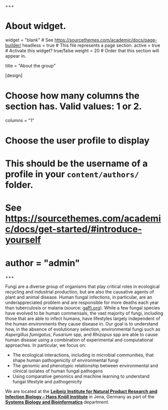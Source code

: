 +++
# About widget.
widget = "blank"  # See https://sourcethemes.com/academic/docs/page-builder/
headless = true  # This file represents a page section.
active = true  # Activate this widget? true/false
weight = 20  # Order that this section will appear in.

title = "About the group"

[design]
  # Choose how many columns the section has. Valid values: 1 or 2.
  columns = "1"

# Choose the user profile to display
# This should be the username of a profile in your `content/authors/` folder.
# See https://sourcethemes.com/academic/docs/get-started/#introduce-yourself
# author = "admin"
+++


Fungi are a diverse group of organisms that play critical roles in ecological recycling and industrial production, but are also the causative agents of plant and animal disease. Human fungal infections, in particular, are an underappreciated problem and are responsible for more deaths each year than tuberculosis or malaria (source: [gaffi.org](https://gaffi.org)). While a few fungal species have evolved to be human commensals, the vast majority of fungi, including those that are able to infect humans, have lifestyles largely independent of the human environments they cause disease in. Our goal is to understand how, in the absence of evolutionary selection, environmental fungi such as *Aspergillus fumigatus*, *Fusarium* spp, and *Rhizopus* spp are able to cause human disease using a combination of experimental and computational approaches. In particular, we focus on:

- The ecological interactions, including in microbial communities, that shape human pathogenicity of environmental fungi
- The genomic and phenotypic relationship between environmental and clinical isolates of human fungal pathogens
- Using comparative genomics and machine learning to understand fungal lifestyle and pathogenicity

We are located at the **[Leibniz Institute for Natural Product Research and Infection Biology – Hans Knöll Institute](https://www.leibniz-hki.de/en/home.html)** in Jena, Germany as part of the **[Systems Biology and Bioinformatics](https://www.leibniz-hki.de/en/systembiologie-und-bioinformatik.html)** department.
